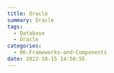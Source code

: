 ```yaml
---
title: Oracle
summary: Oracle
tags:
  - Database
  - Oracle
categories:
  - 06-Frameworks-and-Components
date: 2022-10-15 14:50:55
---
```

